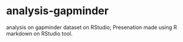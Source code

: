 # analysis-gapminder
analysis on gapminder dataset on RStudio; Presenation made using R markdown on RStudio tool.
